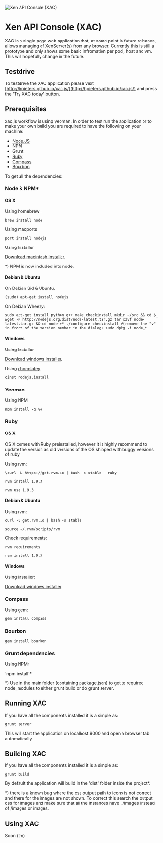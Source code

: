 ![Xen API Console (XAC)](https://raw.github.com/HPieters/xac.js/master/readme/logo.png "Xen API Console (XAC)")

# Xen API Console (XAC)

XAC is a single page web application that, at some point in future releases, allows managing of XenServer(s) from any browser. Currently this is still a prototype and only shows some basic infromation per pool, host and vm. This will hopefully change in the future.

## Testdrive

To testdrive the XAC application please visit [http://hpieters.github.io/xac.js/](http://hpieters.github.io/xac.js/) and press the 'Try XAC today' button.

## Prerequisites

xac.js workflow is using [yeoman](yeoman.io). In order to test run the application or to make your own build you are required to have the following on your machine:

- [Node.JS](http://nodejs.org/)
- NPM
- Grunt
- [Ruby](http://www.ruby-lang.org/)
- [Compass](http://compass-style.org/install/)
- [Bourbon](http://bourbon.io/)

To get all the dependencies:

### Node & NPM*

#### OS X

Using homebrew :

`brew install node`

Using macports

`port install nodejs`

Using Installer

[Download macintosh installer](http://nodejs.org/download/).

*) NPM is now included into node.

#### Debian & Ubuntu

On Debian Sid & Ubuntu:

`(sudo) apt-get install nodejs`

On Debian Wheezy:

`sudo apt-get install python g++ make checkinstall
mkdir ~/src && cd $_
wget -N http://nodejs.org/dist/node-latest.tar.gz
tar xzvf node-latest.tar.gz && cd node-v*
./configure
checkinstall #(remove the "v" in front of the version number in the dialog)
sudo dpkg -i node_*`

#### Windows

Using Installer

[Download windows installer](http://nodejs.org/download/).

Using [chocolatey](http://chocolatey.org/)

`cinst nodejs.install`

### Yeoman

Using NPM

`npm install -g yo`

### Ruby

#### OS X

OS X comes with Ruby preinstalled, however it is highly recommend to update the version as old versions of the OS shipped with buggy versions of ruby.

Using rvm:

`\curl -L https://get.rvm.io | bash -s stable --ruby`

`rvm install 1.9.3`

`rvm use 1.9.3`

#### Debian & Ubuntu

Using rvm:

`curl -L get.rvm.io | bash -s stable`

`source ~/.rvm/scripts/rvm`

Check requirements:

`rvm requirements`

`rvm install 1.9.3`

#### Windows

Using Installer:

[Download windows installer](http://rubyinstaller.org/)

### Compass

Using gem:

`gem install compass`

### Bourbon

`gem install bourbon`

### Grunt dependencies

Using NPM:

`npm install'*

*) Use in the main folder (containing package.json) to get te required node_modules to either grunt build or do grunt server.

## Running XAC

If you have all the components installed it is a simple as:

`grunt server`

This will start the application on localhost:9000 and open a browser tab automatically.

## Building XAC

If you have all the components installed it is a simple as:

`grunt build`

By default the application will build in the 'dist' folder inside the project*.

*) there is a known bug where the css output path to icons is not correct and there for the images are not shown. To correct this search the output css for images and make sure that all the instances have ../images instead of /images or images.

## Using XAC

Soon (tm)